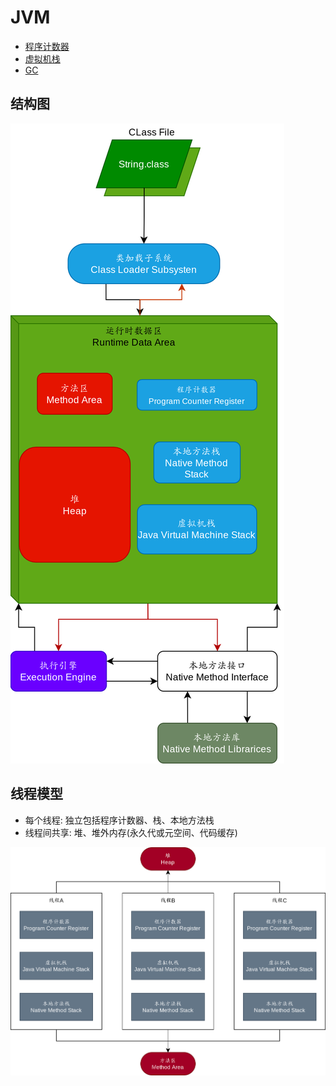 # JVM

- [程序计数器](readme/JVMPC.md)
- [虚拟机栈](readme/JVMStack.md)
- [GC](readme/GC.md)

## 结构图

![JVM结构图](readme/static/image/JVM_Struct.png)

## 线程模型

- 每个线程: 独立包括程序计数器、栈、本地方法栈
- 线程间共享: 堆、堆外内存(永久代或元空间、代码缓存)

![JVM线程模型](readme/static/image/JVM_Thread_Struct.png)
